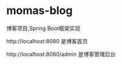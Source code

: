 # momas-blog

博客项目,Spring Boot框架实现

http://localhost:8080 是博客首页

http://localhost:8080/admin 是博客管理后台